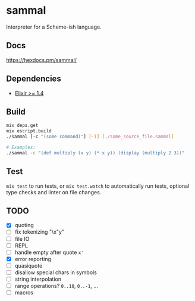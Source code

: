 # sammal

Interpreter for a Scheme-ish language.

## Docs

https://hexdocs.pm/sammal/

## Dependencies

- [Elixir >= 1.4](http://elixir-lang.org/install.html)

## Build

```bash
mix deps.get
mix escript.build
./sammal [-c "(some command)"] [-i] [./some_source_file.sammal]

# Examples:
./sammal -c "(def multiply (x y) (* x y)) (display (multiply 2 3))"
```

## Test

`mix test` to run tests, or `mix test.watch` to automatically run tests, optional type checks and linter on file changes.


## TODO

- [x] quoting
- [ ] fix tokenizing "\x\"y"
- [ ] file IO
- [ ] REPL
- [ ] handle empty after quote `x'`
- [x] error reporting
- [ ] quasiquote
- [ ] disallow special chars in symbols
- [ ] string interpolation
- [ ] range operations? `0..10`, `0..-1`, ...
- [ ] macros
